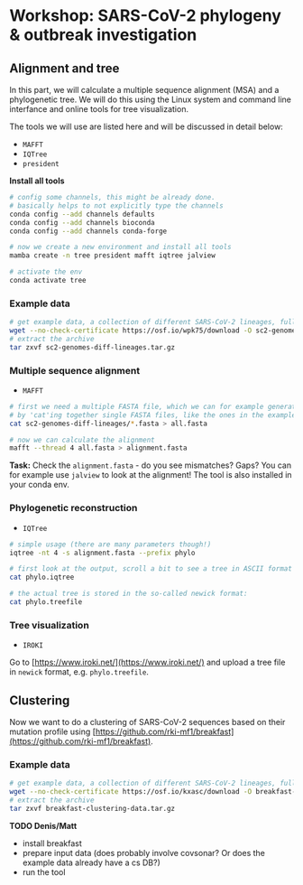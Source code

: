 # Workshop: SARS-CoV-2 phylogeny & outbreak investigation

## Alignment and tree

In this part, we will calculate a multiple sequence alignment (MSA) and a phylogenetic tree. We will do this using the Linux system and command line interfance and online tools for tree visualization. 

The tools we will use are listed here and will be discussed in detail below:

* `MAFFT`
* `IQTree`
* `president`

__Install all tools__
```bash
# config some channels, this might be already done.
# basically helps to not explicitly type the channels
conda config --add channels defaults
conda config --add channels bioconda
conda config --add channels conda-forge

# now we create a new environment and install all tools
mamba create -n tree president mafft iqtree jalview

# activate the env
conda activate tree
```

### Example data
```bash
# get example data, a collection of different SARS-CoV-2 lineages, full genomes
wget --no-check-certificate https://osf.io/wpk75/download -O sc2-genomes-diff-lineages.tar.gz
# extract the archive
tar zxvf sc2-genomes-diff-lineages.tar.gz
```

### Multiple sequence alignment

* `MAFFT`

```bash
# first we need a multiple FASTA file, which we can for example generate
# by 'cat'ing together single FASTA files, like the ones in the example-data folder
cat sc2-genomes-diff-lineages/*.fasta > all.fasta

# now we can calculate the alignment
mafft --thread 4 all.fasta > alignment.fasta
```

__Task:__ Check the `alignment.fasta` - do you see mismatches? Gaps? You can for example use `jalview` to look at the alignment! The tool is also installed in your conda env.

### Phylogenetic reconstruction

* `IQTree`

```bash
# simple usage (there are many parameters though!)
iqtree -nt 4 -s alignment.fasta --prefix phylo

# first look at the output, scroll a bit to see a tree in ASCII format
cat phylo.iqtree

# the actual tree is stored in the so-called newick format:
cat phylo.treefile
```

### Tree visualization

* `IROKI`

Go to [https://www.iroki.net/](https://www.iroki.net/) and upload a tree file in `newick` format, e.g. `phylo.treefile`. 


## Clustering 

Now we want to do a clustering of SARS-CoV-2 sequences based on their mutation profile using [https://github.com/rki-mf1/breakfast](https://github.com/rki-mf1/breakfast).

### Example data
```bash
# get example data, a collection of different SARS-CoV-2 lineages, full genomes
wget --no-check-certificate https://osf.io/kxasc/download -O breakfast-clustering-data.tar.gz
# extract the archive
tar zxvf breakfast-clustering-data.tar.gz
```

**TODO Denis/Matt**

* install breakfast
* prepare input data (does probably involve covsonar? Or does the example data already have a cs DB?)
* run the tool 

